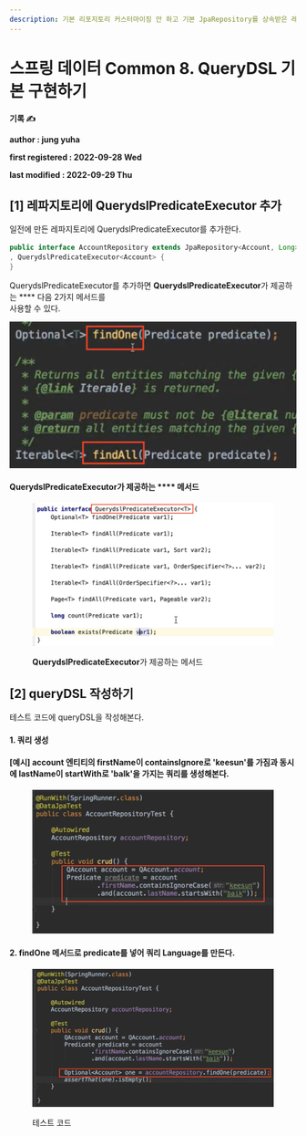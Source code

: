 ```yaml
---
description: 기본 리포지토리 커스터마이징 안 하고 기본 JpaRepository를 상속받은 레포지토리에 QueryDSL을 구현하는 방법
---
```


# 스프링 데이터 Common 8. QueryDSL 기본 구현하기

**기록 ✍️**

**author : jung yuha**

**first registered : 2022-09-28 Wed**

**last modified : 2022-09-29 Thu**

## \[1] 레파지토리에 **QuerydslPredicateExecutor 추가**

일전에 만든 레파지토리에 QuerydslPredicateExecutor를 추가한다.

```java
public interface AccountRepository extends JpaRepository<Account, Long>
, QuerydslPredicateExecutor<Account> {
}

```

QuerydslPredicateExecutor를 추가하면 **QuerydslPredicateExecutor**가 제공하는 **** 다음 2가지 메서드를\
사용할 수 있다.

![](<../.gitbook/assets/image (5) (2).png>)

#### **QuerydslPredicateExecutor**가 제공하는 **** 메서드

<figure><img src="../.gitbook/assets/image (4).png" alt=""><figcaption><p> <strong>QuerydslPredicateExecutor</strong>가 제공하는 <strong></strong> 메서드</p></figcaption></figure>

## \[2] queryDSL 작성하기

테스트 코드에 queryDSL을 작성해본다.

#### 1. 쿼리 생성

#### \[예시] account 엔티티의 firstName이 containsIgnore로 'keesun'를 가짐과 동시에 lastName이 startWith로 'balk'을 가지는 쿼리를 생성해본다.

<figure><img src="../.gitbook/assets/image (16) (2).png" alt=""><figcaption></figcaption></figure>

#### 2. findOne 메서드로 predicate를 넣어 쿼리 Language를 만든다.&#x20;

<figure><img src="../.gitbook/assets/image (18).png" alt=""><figcaption><p> 테스트 코드</p></figcaption></figure>
